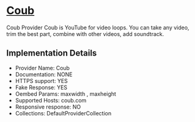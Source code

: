 # [Coub](https://coub.com)

Coub Provider
Coub is YouTube for video loops. You can take any video, trim
the best part, combine with other videos, add soundtrack.

## Implementation Details

- Provider
Name: Coub
- Documentation: NONE
- HTTPS support: YES
- Fake Response: YES
- Oembed Params: maxwidth , maxheight
- Supported Hosts: coub.com
- Responsive response: NO
- Collections: DefaultProviderCollection



